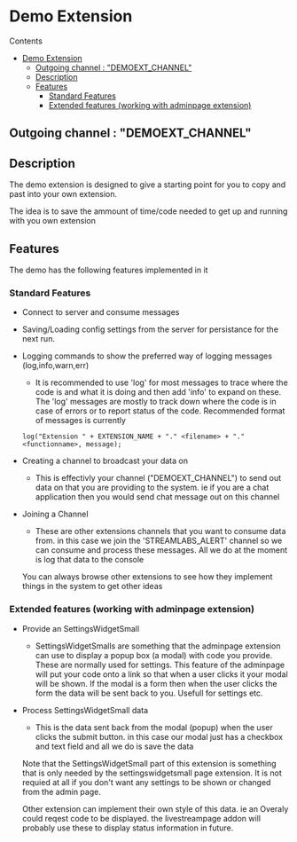 # Demo Extension
Contents
- [Demo Extension](#demo-extension)
  - [Outgoing channel : "DEMOEXT_CHANNEL"](#outgoing-channel--demoext_channel)
  - [Description](#description)
  - [Features](#features)
    - [Standard Features](#standard-features)
    - [Extended features (working with adminpage extension)](#extended-features-working-with-adminpage-extension)
## Outgoing channel : "DEMOEXT_CHANNEL"
## Description
The demo extension is designed to give a starting point for you to copy and past into your own extension.

The idea is to save the ammount of time/code needed to get up and running with you own extension

## Features
The demo has the following features implemented in it
### Standard Features
- Connect to server and consume messages
- Saving/Loading config settings from the server for persistance for the next run.
- Logging commands to show the preferred way of logging messages (log,info,warn,err)
  - It is recommended to use 'log' for most messages to trace where the code is and what it is doing and then add 'info' to expand on these. The 'log' messages are mostly to track down where the code is in case of errors or to report status of the code. Recommended format of messages is currently 
  
  ```
  log("Extension " + EXTENSION_NAME + "." <filename> + "." <functionname>, message);
  ```

- Creating a channel to broadcast your data on
  - This is effectivly your channel ("DEMOEXT_CHANNEL") to send out data on that you are providing to the system. ie if you are a chat application then you would send chat message out on this channel
- Joining a Channel
  - These are other extensions channels that you want to consume data from. in this case we join the 'STREAMLABS_ALERT' channel so we can consume and process these messages. All we do at the moment is log that data to the console
  
  You can always browse other extensions to see how they implement things in the system to get other ideas
  
### Extended features (working with adminpage extension)
- Provide an SettingsWidgetSmall
  - SettingsWidgetSmalls are something that the adminpage extension can use to display a popup box (a modal) with code you provide. These are normally used for settings. This feature of the adminpage will put your code onto a link so that when a user clicks it your modal will be shown. If the modal is a form then when the user clicks the form the data will be sent back to you. Usefull for settings etc.
- Process SettingsWidgetSmall data
  - This is the data sent back from the modal (popup) when the user clicks the submit button. in this case our modal just has a checkbox and text field and all we do is save the data
  
  Note that the SettingsWidgetSmall part of this extension is something that is only needed by the settingswidgetsmall page extension. It is not requied at all if you don't want any settings to be shown or changed from the admin page.
  
  Other extension can implement their own style of this data. ie an Overaly could reqest code to be displayed. the livestreampage addon will probably use these to display status information in future.